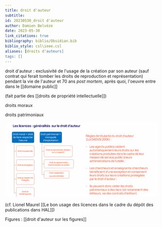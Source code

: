 ```yaml
---
title: droit d'auteur
subtitle:
id: 20230530_droit d'auteur
author: Damien Belvèze
date: 2023-05-30
link_citations: true
bibliography: biblio/Obsidian.bib
biblio_style: csl\ieee.csl
aliases: [droits d'auteurs]
tags: []
---
```

droit d'auteur : exclusivité de l'usage de la création par son auteur (sauf contrat qui ferait tomber les droits de reproduction et représentation) pendant la vie de l'auteur et 70 ans *post mortem*, après quoi, l'oeuvre entre dans le [[domaine public]]


(fait partie des [[droits de propriété intellectuelle]])

droits moraux

droits patrimoniaux

![](images/droit_auteur.PNG)

(cf. Lionel Maurel [[Le bon usage des licences dans le cadre du dépôt des publications dans HAL]])


Figures : [[droit d'auteur sur les figures]]





